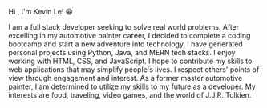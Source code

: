Hi , I'm Kevin Le! 😁

I am a full stack developer seeking to solve real world problems. After excelling in my automotive painter career, I decided to complete a coding bootcamp and start a new adventure into technology. I have generated personal projects using Python, Java, and MERN tech stacks. I enjoy working with HTML, CSS, and JavaScript. I hope to contribute my skills to web applications that may simplify people's lives. I respect others' points of view through engagement and interest. As a former master automotive painter, I am determined to utilize my skills to my future as a developer. My interests are food, traveling, video games, and the world of J.J.R. Tolkien.
